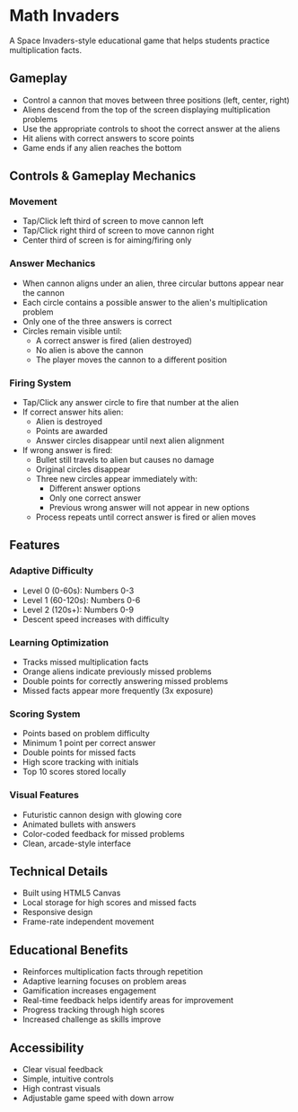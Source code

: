 # Math Invaders

A Space Invaders-style educational game that helps students practice multiplication facts.

## Gameplay

- Control a cannon that moves between three positions (left, center, right)
- Aliens descend from the top of the screen displaying multiplication problems
- Use the appropriate controls to shoot the correct answer at the aliens
- Hit aliens with correct answers to score points
- Game ends if any alien reaches the bottom

## Controls & Gameplay Mechanics

### Movement
- Tap/Click left third of screen to move cannon left
- Tap/Click right third of screen to move cannon right
- Center third of screen is for aiming/firing only

### Answer Mechanics
- When cannon aligns under an alien, three circular buttons appear near the cannon
- Each circle contains a possible answer to the alien's multiplication problem
- Only one of the three answers is correct
- Circles remain visible until:
  - A correct answer is fired (alien destroyed)
  - No alien is above the cannon
  - The player moves the cannon to a different position

### Firing System
- Tap/Click any answer circle to fire that number at the alien
- If correct answer hits alien:
  - Alien is destroyed
  - Points are awarded
  - Answer circles disappear until next alien alignment
- If wrong answer is fired:
  - Bullet still travels to alien but causes no damage
  - Original circles disappear
  - Three new circles appear immediately with:
    - Different answer options
    - Only one correct answer
    - Previous wrong answer will not appear in new options
  - Process repeats until correct answer is fired or alien moves

## Features

### Adaptive Difficulty
- Level 0 (0-60s): Numbers 0-3
- Level 1 (60-120s): Numbers 0-6
- Level 2 (120s+): Numbers 0-9
- Descent speed increases with difficulty

### Learning Optimization
- Tracks missed multiplication facts
- Orange aliens indicate previously missed problems
- Double points for correctly answering missed problems
- Missed facts appear more frequently (3x exposure)

### Scoring System
- Points based on problem difficulty
- Minimum 1 point per correct answer
- Double points for missed facts
- High score tracking with initials
- Top 10 scores stored locally

### Visual Features
- Futuristic cannon design with glowing core
- Animated bullets with answers
- Color-coded feedback for missed problems
- Clean, arcade-style interface

## Technical Details

- Built using HTML5 Canvas
- Local storage for high scores and missed facts
- Responsive design
- Frame-rate independent movement

## Educational Benefits

- Reinforces multiplication facts through repetition
- Adaptive learning focuses on problem areas
- Gamification increases engagement
- Real-time feedback helps identify areas for improvement
- Progress tracking through high scores
- Increased challenge as skills improve

## Accessibility

- Clear visual feedback
- Simple, intuitive controls
- High contrast visuals
- Adjustable game speed with down arrow
